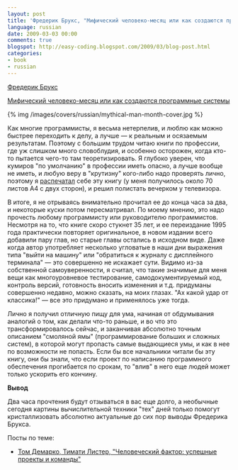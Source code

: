 ```yaml
---
layout: post
title: 'Фредерик Брукс, "Мифический человеко-месяц или как создаются программные системы"'
language: russian
date: 2009-03-03 00:00
comments: true
blogspot: http://easy-coding.blogspot.com/2009/03/blog-post.html
categories:
- book
- russian
---
```

[Фредерик Брукс][]

[Фредерик Брукс]: http://ru.wikipedia.org/wiki/%D0%91%D1%80%D1%83%D0%BA%D1%81,_%D0%A4%D1%80%D0%B5%D0%B4%D0%B5%D1%80%D0%B8%D0%BA

[Мифический человеко-месяц или как создаются программные системы][]

[Мифический человеко-месяц или как создаются программные системы]: http://www.ozon.ru/context/detail/id/83760/?partner=easy-coding

{% img /images/covers/russian/mythical-man-month-cover.jpg %}

Как многие программисты, я весьма нетерпелив, и люблю как можно быстрее переходить к делу, а лучше — к реальным и осязаемым результатам. Поэтому с большим трудом читаю книги по профессии, где уж слишком много словоблудия, и особенно осторожен, когда кто-то пытается чего-то там теоретизировать. Я глубоко уверен, что кумиров "по умолчанию" в профессии иметь опасно, а лучше вообще не иметь, и любую веру в "крутизну" кого-либо надо проверять лично, поэтому я [распечатал][Скачать книгу]  себе эту книгу (у меня получилось около 70 листов А4 с двух сторон), и решил полистать вечерком у телевизора.

[Скачать книгу]: http://lib.ru/CTOTOR/BRUKS/mithsoftware.txt_with-big-pictures.html

В итоге, я не отрываясь внимательно прочитал ее до конца часа за два, и некоторые куски потом пересматривал. По моему мнению, это надо прочесть любому программисту или руководителю программистов. Несмотря на то, что книге скоро стукнет 35 лет, и ее переиздание 1995 года практически повторяет оригинальное, в новом издании всего добавили пару глав, но старые главы остались в исходном виде. Даже когда автор употребляет несколько угловатые в наши дни выражения типа "выйти на машину" или "обратиться к журналу с дисплейного терминала" — это совершенно не искажает сути. Видимо из-за собственной самоуверенности, я считал, что такие значимые для меня вещи как многоуровневое тестирование, самодокументируемый код, контроль версий, готовность вносить изменения и т.д. придуманы совершенно недавно, можно сказать, на моих глазах. "Ах какой удар от классика!" — все это придумано и применялось уже тогда.

Лично я получил отличную пищу для ума, начиная от обдумывания аналогий о том, как делали что-то раньше, и во что это трансформировалось сейчас, и заканчивая абсолютно точным описанием "смоляной ямы" (программирование больших и сложных систем), в которой могут пропасть самые выдающиеся умы, и как в нее по возможности не попасть. Если бы все начальники читали бы эту книгу, они бы знали, что если проект по написанию программного обеспечения прогибается по срокам, то "влив" в него еще людей может только ускорить его кончину.

**Вывод**

Два часа прочтения будут отзываться в вас еще долго, а необычные сегодня картины вычислительной техники "тех" дней только помогут кристаллизовать абсолютно актуальные до сих пор выводы Фредерика Брукса.

Посты по теме:

* [Том Демарко, Тимати Листер, "Человеческий фактор: успешные проекты и команды"][]

[Том Демарко, Тимати Листер, "Человеческий фактор: успешные проекты и команды"]: /blog/russian/2009/05/17/peopleware/
 
